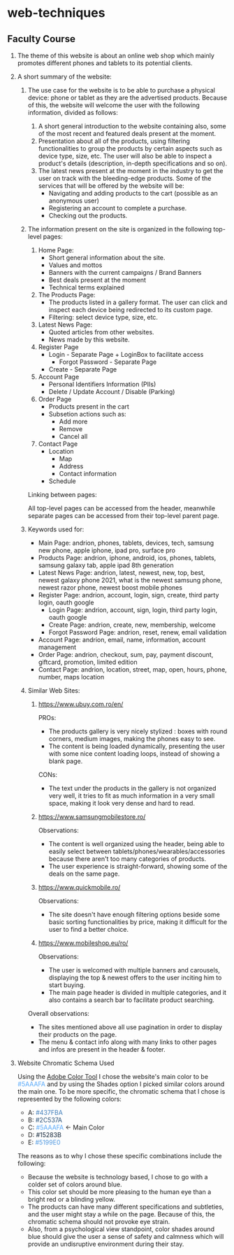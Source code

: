 # web-techniques
## Faculty Course

1. The theme of this website is about an online web shop which mainly promotes
different phones and tablets to its potential clients.
2. A short summary of the website:
    1. The use case for the website is to be able to purchase a physical device:
    phone or tablet as they are the advertised products. Because of this, the
    website will welcome the user with the following information, divided as follows:
        1. A short general introduction to the website containing also, some
        of the most recent and featured deals present at the moment.
        2. Presentation about all of the products, using filtering functionalities
        to group the products by certain aspects such as device type, size, etc.
        The user will also be able to inspect a product's details (description,
        in-depth specifications and so on).
        3. The latest news present at the moment in the industry to get the user
        on track with the bleeding-edge products.
        Some of the services that will be offered by the website will be:
            * Navigating and adding products to the cart (possible as an anonymous user)
            * Registering an account to complete a purchase.
            * Checking out the products.

    2. The information present on the site is organized in the following top-level pages:
        1. Home Page:
            * Short general information about the site.
            * Values and mottos
            * Banners with the current campaigns / Brand Banners
            * Best deals present at the moment
            * Technical terms explained
        2. The Products Page:
            * The products listed in a gallery format. The user can click and
            inspect each device being redirected to its custom page.
            * Filtering: select device type, size, etc.
        3. Latest News Page:
            * Quoted articles from other websites.
            * News made by this website.
        4. Register Page
            * Login - Separate Page + LoginBox to facilitate access
                * Forgot Password - Separate Page
            * Create - Separate Page
        5. Account Page
            * Personal Identifiers Information  (PIIs)
            * Delete / Update Account / Disable (Parking)
        6. Order Page
            * Products present in the cart
            * Subsetion actions such as:
                * Add more
                * Remove
                * Cancel all
        7. Contact Page
            * Location
                * Map
                * Address
                * Contact information
            * Schedule

        Linking between pages:

        All top-level pages can be accessed from the header, meanwhile separate pages
        can be accessed from their top-level parent page.

    3. Keywords used for:
        * Main Page:
            andrion, phones, tablets, devices, tech,
            samsung new phone, apple iphone, ipad pro,
            surface pro
        * Products Page:
            andrion, iphone, android, ios, phones, tablets,
            samsung galaxy tab, apple ipad 8th generation
        * Latest News Page:
            andrion, latest, newest, new, top, best,
            newest galaxy phone 2021, what is the newest samsung phone,
            newest razor phone, newest boost mobile phones
        * Register Page:
            andrion, account, login, sign, create,
            third party login, oauth google
            * Login Page:
                andrion, account, sign, login,
                third party login, oauth google
            * Create Page:
                andrion, create, new, membership, welcome
            * Forgot Password Page:
                andrion, reset, renew, email validation
        * Account Page:
            andrion, email, name, information,
            account management
        * Order Page:
            andrion, checkout, sum, pay, payment
            discount, giftcard, promotion, limited edition
        * Contact Page:
            andrion, location, street, map,
            open, hours, phone, number, maps location

    4. Similar Web Sites:
        1. https://www.ubuy.com.ro/en/

            PROs:
            * The products gallery is very nicely stylized : boxes with round corners,
        medium images, making the phones easy to see.
            * The content is being loaded dynamically, presenting the user
        with some nice content loading loops, instead of showing a blank page.

            CONs:
            * The text under the products in the gallery is not organized very well,
        it tries to fit as much information in a very small space, making it look
        very dense and hard to read.
        2. https://www.samsungmobilestore.ro/

            Observations:
            * The content is well organized using the header,
        being able to easily select between tablets/phones/wearables/accessories
        because there aren't too many categories of products.
            * The user experience is straight-forward, showing some of the deals
        on the same page.
        3. https://www.quickmobile.ro/

            Observations:
            * The site doesn't have enough filtering options beside
        some basic sorting functionalities by price, making it difficult
        for the user to find a better choice.

        4. https://www.mobileshop.eu/ro/

            Observations:
            * The user is welcomed with multiple banners and carousels,
        displaying the top & newest offers to the user inciting him to start buying.
            * The main page header is divided in multiple categories,
        and it also contains a search bar to facilitate product searching.

        Overall observations:
        * The sites mentioned above all use pagination in order to display their
    products on the page.
        * The menu & contact info along with many links to other pages and infos
    are present in the header & footer.
3. Website Chromatic Schema Used

    Using the [Adobe Color Tool](https://color.adobe.com/create/color-wheel)
    I chose the website's main color to be
    <span style="color: #5AAAFA">
        #5AAAFA
    </span>
    and by using the Shades option I picked similar colors around the main one.
    To be more specific, the chromatic schema that I chose is represented
    by the following colors:
    * A: <span style="color: #437FBA">#437FBA</span>
    * B: <span style="color: #2C537A">#2C537A</span>
    * C: <span style="color: #5AAAFA">#5AAAFA</span> <- Main Color
    * D: <span style="color: #15283B">#15283B</span>
    * E: <span style="color: #5199E0">#5199E0</span>

    The reasons as to why I chose these specific combinations include the following:
      * Because the website is technology based, I chose to go with a colder
    set of colors around blue.
      * This color set should be more pleasing to the human eye than a bright
    red or a blinding yellow.
      * The products can have many different specifications and subtleties,
    and the user might stay a while on the page. Because of this, the
    chromatic schema should not provoke eye strain.
      * Also, from a psychological view standpoint, color shades around blue should
    give the user a sense of safety and calmness which will provide an
    undisruptive environment during their stay.
